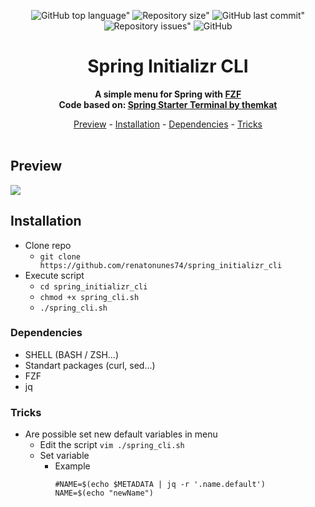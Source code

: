 <div align="center">
	
![GitHub top language"](https://img.shields.io/github/languages/top/renatonunes74/spring_initializr_cli.svg?style=for-the-badge)
![Repository size"](https://img.shields.io/github/repo-size/renatonunes74/spring_initializr_cli.svg?style=for-the-badge)
![GitHub last commit"](https://img.shields.io/github/last-commit/renatonunes74/spring_initializr_cli.svg?style=for-the-badge)
![Repository issues"](https://img.shields.io/github/issues/rockofox/firefox-minima.svg?style=for-the-badge)
![GitHub](https://img.shields.io/github/license/renatonunes74/spring_initializr_cli?style=for-the-badge)
# Spring Initializr CLI
**A simple menu for Spring with [FZF](https://github.com/junegunn/fzf)<br>Code based on: [Spring Starter Terminal by themkat](https://github.com/themkat/spring-starter-terminal)**

[Preview](#preview) -
[Installation](#installation) -
[Dependencies](#dependencies) -
[Tricks](#tricks)
<br>
<br>
</div>

## Preview
![](https://github.com/renatonunes74/spring_initializr_cli/blob/master/output.gif)

## Installation
- Clone repo
	- `git clone https://github.com/renatonunes74/spring_initializr_cli`
- Execute script
	- `cd spring_initializr_cli`
	- `chmod +x spring_cli.sh`
	- `./spring_cli.sh`
### Dependencies
- SHELL (BASH / ZSH...)
- Standart packages (curl, sed...)
- FZF
- jq
### Tricks
- Are possible set new default variables in menu 
	- Edit the script `vim ./spring_cli.sh`
	- Set variable
		- Example
			```
			#NAME=$(echo $METADATA | jq -r '.name.default')
			NAME=$(echo "newName")
			```
